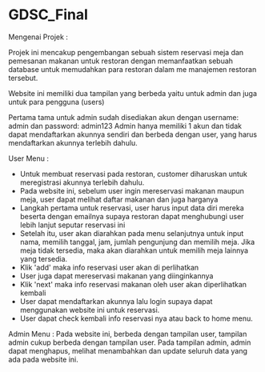 # GDSC_Final

Mengenai Projek : 

Projek ini mencakup pengembangan sebuah sistem reservasi meja dan pemesanan makanan untuk restoran dengan memanfaatkan sebuah database untuk memudahkan para restoran dalam me manajemen restoran tersebut.

Website ini memiliki dua tampilan yang berbeda yaitu untuk admin dan juga untuk para pengguna (users) 

Pertama tama untuk admin sudah disediakan akun dengan username: admin dan password: admin123
Admin hanya memiliki 1 akun dan tidak dapat mendaftarkan akunnya sendiri dan berbeda dengan user, yang harus mendaftarkan akunnya terlebih dahulu.

User Menu : 
- Untuk membuat reservasi pada restoran, customer diharuskan untuk meregistrasi akunnya terlebih dahulu.
- Pada website ini, sebelum user ingin mereservasi makanan maupun meja, user dapat melihat daftar makanan dan juga harganya
- Langkah pertama untuk  reservasi, user harus input data diri mereka beserta dengan emailnya supaya restoran dapat menghubungi user lebih lanjut seputar reservasi ini
- Setelah itu, user akan diarahkan pada menu selanjutnya untuk input nama, memilih tanggal, jam, jumlah pengunjung dan memilih meja. Jika meja tidak tersedia, maka akan diarahkan untuk memilih meja lainnya yang tersedia.
- Klik 'add' maka info reservasi user akan di perlihatkan 
- User juga dapat mereservasi makanan yang diinginkannya
- Klik 'next' maka info reservasi makanan oleh user akan diperlihatkan kembali
- User dapat mendaftarkan akunnya  lalu login supaya dapat menggunakan website ini untuk reservasi.
- User dapat check kembali info reservasi nya atau back to home menu.

Admin Menu : 
Pada website ini, berbeda dengan tampilan user, tampilan admin cukup berbeda dengan tampilan user. Pada tampilan admin, admin dapat menghapus, melihat menambahkan dan update seluruh data yang ada pada website ini.
